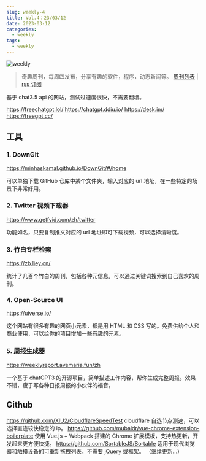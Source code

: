```yaml
---
slug: weekly-4
title: Vol.4：23/03/12
date: 2023-03-12
categories:
  - weekly
tags:
  - weekly
---
```


![weekly](https://imgurl.zishu.me/weekly.webp)

> 奇趣周刊，每周四发布，分享有趣的软件，程序，动态新闻等。 [周刊列表](/categories/weekly/) | [rss 订阅](/categories/weekly/index.xml)

基于 chat3.5 api 的网站，测试过速度很快，不需要翻墙。

https://freechatgpt.lol/
https://chatgpt.ddiu.io/
https://desk.im/
https://freegpt.cc/

## 工具
### 1. DownGit

https://minhaskamal.github.io/DownGit/#/home

可以单独下载 GitHub 仓库中某个文件夹，输入对应的 url 地址，在一些特定的场景下非常好用。



### 2. Twitter 视频下载器

https://www.getfvid.com/zh/twitter

功能如名，只要复制推文对应的 url 地址即可下载视频，可以选择清晰度。



### 3. 竹白专栏检索
https://zb.liey.cn/

统计了几百个竹白的周刊，包括各种元信息，可以通过关键词搜索到自己喜欢的周刊。



### 4. Open-Source UI
https://uiverse.io/

这个网站有很多有趣的网页小元素，都是用 HTML 和 CSS 写的。免费供给个人和商业使用，可以给你的项目增加一些有趣的元素。



### 5. 周报生成器
https://weeklyreport.avemaria.fun/zh

一个基于 chatGPT3 的开源项目，简单描述工作内容，帮你生成完整周报。效果不错，疲于写各种日报周报的小伙伴的福音。



## Github

https://github.com/XIU2/CloudflareSpeedTest cloudflare 自选节点测速，可以选择直连较快稳定的 ip。
https://github.com/mubaidr/vue-chrome-extension-boilerplate 使用 Vue.js + Webpack 搭建的 Chrome 扩展模板，支持热更新，开发起来更方便快捷。
https://github.com/SortableJS/Sortable 适用于现代浏览器和触摸设备的可重新拖拽列表，不需要 jQuery 或框架。 （继续更新…）